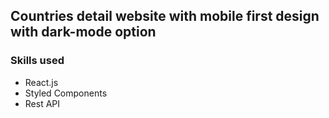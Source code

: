 ## Countries detail website with mobile first design with dark-mode option

### Skills used
* React.js
* Styled Components
* Rest API
